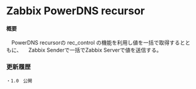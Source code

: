 Zabbix PowerDNS recursor
============

#### 概要 ###
　PowerDNS recursorの rec_control の機能を利用し値を一括で取得するとともに、
　Zabbix Senderで一括でZabbix Serverで値を送信する。

### 更新履歴 ###

	・1.0　公開